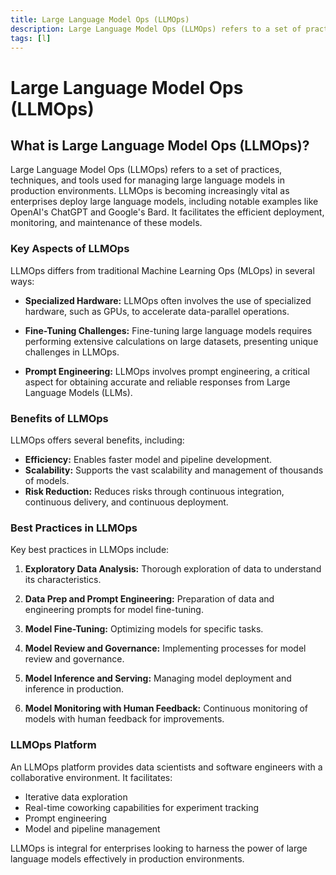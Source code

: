 ```yaml
---
title: Large Language Model Ops (LLMOps)
description: Large Language Model Ops (LLMOps) refers to a set of practices, techniques, and tools used for managing large language models in production environments. LLMOps is becoming increasingly vital as enterprises deploy large language models, including notable examples like OpenAI's ChatGPT and Google's Bard.
tags: [l]
---
```


# Large Language Model Ops (LLMOps)

## What is Large Language Model Ops (LLMOps)?

Large Language Model Ops (LLMOps) refers to a set of practices, techniques, and tools used for managing large language models in production environments. LLMOps is becoming increasingly vital as enterprises deploy large language models, including notable examples like OpenAI's ChatGPT and Google's Bard. It facilitates the efficient deployment, monitoring, and maintenance of these models.

### Key Aspects of LLMOps

LLMOps differs from traditional Machine Learning Ops (MLOps) in several ways:

- **Specialized Hardware:** LLMOps often involves the use of specialized hardware, such as GPUs, to accelerate data-parallel operations.

- **Fine-Tuning Challenges:** Fine-tuning large language models requires performing extensive calculations on large datasets, presenting unique challenges in LLMOps.

- **Prompt Engineering:** LLMOps involves prompt engineering, a critical aspect for obtaining accurate and reliable responses from Large Language Models (LLMs).

### Benefits of LLMOps

LLMOps offers several benefits, including:

- **Efficiency:** Enables faster model and pipeline development.
- **Scalability:** Supports the vast scalability and management of thousands of models.
- **Risk Reduction:** Reduces risks through continuous integration, continuous delivery, and continuous deployment.

### Best Practices in LLMOps

Key best practices in LLMOps include:

1. **Exploratory Data Analysis:** Thorough exploration of data to understand its characteristics.

2. **Data Prep and Prompt Engineering:** Preparation of data and engineering prompts for model fine-tuning.

3. **Model Fine-Tuning:** Optimizing models for specific tasks.

4. **Model Review and Governance:** Implementing processes for model review and governance.

5. **Model Inference and Serving:** Managing model deployment and inference in production.

6. **Model Monitoring with Human Feedback:** Continuous monitoring of models with human feedback for improvements.

### LLMOps Platform

An LLMOps platform provides data scientists and software engineers with a collaborative environment. It facilitates:

- Iterative data exploration
- Real-time coworking capabilities for experiment tracking
- Prompt engineering
- Model and pipeline management

LLMOps is integral for enterprises looking to harness the power of large language models effectively in production environments.

